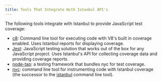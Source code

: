 ```yaml
---
title: Tools That Integrate With Istanbul API's
---
```


The following tools integrate with Istanbul to provide JavaScript
test coverage:

* [c8](https://github.com/bcoe/c8): Command line tool for executing code
  with V8's built in coverage enabled. Uses Istanbul reports for displaying
  coverage.
* [Jest](https://github.com/facebook/jest): JavaScript testing solution that
  works out of the box for any JavaScript project. Uses Istanbul's API for collecting coverage data and providing coverage reports.
* [node-tap](https://github.com/tapjs/node-tap): a testing framework that bundles
  nyc for test coverage.
* [nyc](https://github.com/istanbuljs/nyc): command line tool for instrumenting
  code with Istanbul coverage (the successor to the [istanbul](https://www.npmjs.com/package/istanbul) command line tool).
